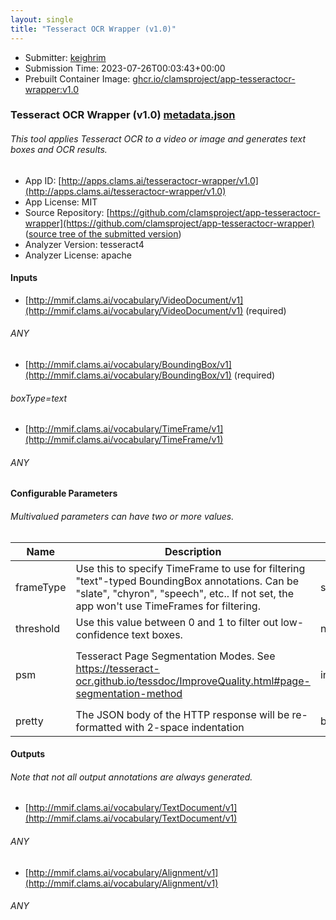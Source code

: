 ```yaml
---
layout: single
title: "Tesseract OCR Wrapper (v1.0)"
---
```

* Submitter: [keighrim](https://github.com/keighrim)
* Submission Time: 2023-07-26T00:03:43+00:00
* Prebuilt Container Image: [ghcr.io/clamsproject/app-tesseractocr-wrapper:v1.0](https://github.com/clamsproject/app-tesseractocr-wrapper/pkgs/container/app-tesseractocr-wrapper/v1.0)


### Tesseract OCR Wrapper (v1.0) [metadata.json](metadata.json)
###### This tool applies Tesseract OCR to a video or image and generates text boxes and OCR results.

* App ID: [http://apps.clams.ai/tesseractocr-wrapper/v1.0](http://apps.clams.ai/tesseractocr-wrapper/v1.0)
* App License: MIT
* Source Repository: [https://github.com/clamsproject/app-tesseractocr-wrapper](https://github.com/clamsproject/app-tesseractocr-wrapper) ([source tree of the submitted version](https://github.com/clamsproject/app-tesseractocr-wrapper/tree/v1.0))
* Analyzer Version: tesseract4
* Analyzer License: apache


#### Inputs
* [http://mmif.clams.ai/vocabulary/VideoDocument/v1](http://mmif.clams.ai/vocabulary/VideoDocument/v1) (required)
###### ANY
* [http://mmif.clams.ai/vocabulary/BoundingBox/v1](http://mmif.clams.ai/vocabulary/BoundingBox/v1) (required)
###### boxType=text
* [http://mmif.clams.ai/vocabulary/TimeFrame/v1](http://mmif.clams.ai/vocabulary/TimeFrame/v1) 
###### ANY


#### Configurable Parameters
###### Multivalued parameters can have two or more values.

|Name|Description|Type|Multivalued|Default|Choices|
|----|-----------|----|-----------|-------|-------|
|frameType|Use this to specify TimeFrame to use for filtering "text"-typed BoundingBox annotations. Can be "slate", "chyron", "speech", etc.. If not set, the app won't use TimeFrames for filtering.|string|Y|||
|threshold|Use this value between 0 and 1 to filter out low-confidence text boxes.|number|N|0.9||
|psm|Tesseract Page Segmentation Modes. See https://tesseract-ocr.github.io/tessdoc/ImproveQuality.html#page-segmentation-method|integer|N|0|**_`0`_**, `1`, `2`, `3`, `4`, `5`, `6`, `7`, `8`, `9`, `10`, `11`, `12`, `13`|
|pretty|The JSON body of the HTTP response will be re-formatted with 2-space indentation|boolean|N|false|**_`false`_**, `true`|


#### Outputs
###### Note that not all output annotations are always generated.
* [http://mmif.clams.ai/vocabulary/TextDocument/v1](http://mmif.clams.ai/vocabulary/TextDocument/v1) 
###### ANY
* [http://mmif.clams.ai/vocabulary/Alignment/v1](http://mmif.clams.ai/vocabulary/Alignment/v1) 
###### ANY
